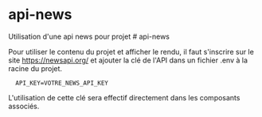 # api-news

Utilisation d'une api news pour projet # api-news

Pour utiliser le contenu du projet et afficher le rendu, il faut s'inscrire sur le site https://newsapi.org/ et ajouter la clé de l'API dans un fichier .env à la racine du projet.

```
  API_KEY=VOTRE_NEWS_API_KEY
```

L'utilisation de cette clé sera effectif directement dans les composants associés.
